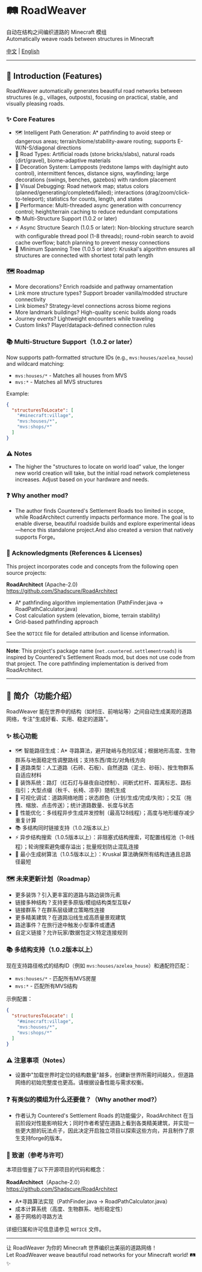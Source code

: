 # 🛤️ RoadWeaver

自动在结构之间编织道路的 Minecraft 模组  
Automatically weave roads between structures in Minecraft

[中文](#中文) | [English](#english)

---

<a name="english"></a>
## 📖 Introduction (Features)
RoadWeaver automatically generates beautiful road networks between structures (e.g., villages, outposts), focusing on practical, stable, and visually pleasing roads.

### ✨ Core Features
- 🗺️ Intelligent Path Generation: A* pathfinding to avoid steep or dangerous areas; terrain/biome/stability-aware routing; supports E-W/N-S/diagonal directions
- 🎨 Road Types: Artificial roads (stone bricks/slabs), natural roads (dirt/gravel), biome-adaptive materials
- 🏮 Decoration System: Lampposts (redstone lamps with day/night auto control), intermittent fences, distance signs, wayfinding; large decorations (swings, benches, gazebos) with random placement
- 🧭 Visual Debugging: Road network map; status colors (planned/generating/completed/failed); interactions (drag/zoom/click-to-teleport); statistics for counts, length, and states
- 🚀 Performance: Multi-threaded async generation with concurrency control; height/terrain caching to reduce redundant computations
- 📚 Multi-Structure Support (1.0.2 or later)
- ⚡ Async Structure Search (1.0.5 or later): Non-blocking structure search with configurable thread pool (1-8 threads); round-robin search to avoid cache overflow; batch planning to prevent messy connections
- 🌳 Minimum Spanning Tree (1.0.5 or later): Kruskal's algorithm ensures all structures are connected with shortest total path length

### 🗺️ Roadmap
- More decorations? Enrich roadside and pathway ornamentation
- Link more structure types? Support broader vanilla/modded structure connectivity
- Link biomes? Strategy-level connections across biome regions
- More landmark buildings? High-quality scenic builds along roads
- Journey events? Lightweight encounters while traveling
- Custom links? Player/datapack-defined connection rules

### 📚 Multi-Structure Support（1.0.2 or later）
Now supports path-formatted structure IDs (e.g., `mvs:houses/azelea_house`) and wildcard matching:
- `mvs:houses/*` - Matches all houses from MVS
- `mvs:*` - Matches all MVS structures

Example:
```json
{
  "structuresToLocate": [
    "#minecraft:village",
    "mvs:houses/*",
    "mvs:shops/*"
  ]
}
```

### ⚠️ Notes
- The higher the "structures to locate on world load" value, the longer new world creation will take, but the initial road network completeness increases. Adjust based on your hardware and needs.

### ❓ Why another mod?
- The author finds Countered's Settlement Roads too limited in scope, while RoadArchitect currently impacts performance more. The goal is to enable diverse, beautiful roadside builds and explore experimental ideas—hence this standalone project.And also created a version that natively supports Forge。

### 🙏 Acknowledgments (References & Licenses)
This project incorporates code and concepts from the following open source projects:

**RoadArchitect** (Apache-2.0)  
https://github.com/Shadscure/RoadArchitect  
- A* pathfinding algorithm implementation (PathFinder.java → RoadPathCalculator.java)
- Cost calculation system (elevation, biome, terrain stability)
- Grid-based pathfinding approach

See the `NOTICE` file for detailed attribution and license information.

---

**Note**: This project's package name (`net.countered.settlementroads`) is inspired by Countered's Settlement Roads mod, but does not use code from that project. The core pathfinding implementation is derived from RoadArchitect.

---

<a name="中文"></a>
## 📖 简介（功能介绍）
RoadWeaver 能在世界中的结构（如村庄、前哨站等）之间自动生成美观的道路网络，专注"生成好看、实用、稳定的道路"。

### ✨ 核心功能
- 🗺️ 智能路径生成：A* 寻路算法，避开陡峭与危险区域；根据地形高度、生物群系与地面稳定性调整路线；支持东西/南北/对角线方向
- 🎨 道路类型：人工道路（石砖、石板）、自然道路（泥土、砂砾）、按生物群系自适应材料
- 🏮 装饰系统：路灯（红石灯与昼夜自动控制）、间断式栏杆、距离标志、路标指引；大型点缀（秋千、长椅、凉亭）随机生成
- 🧭 可视化调试：道路网络地图；状态颜色（计划/生成/完成/失败）；交互（拖拽、缩放、点击传送）；统计道路数量、长度与状态
- 🚀 性能优化：多线程异步生成并发控制（最高128线程）；高度与地形缓存减少重复计算
- 📚 多结构同时链接支持（1.0.2版本以上）
- ⚡ 异步结构搜索（1.0.5版本以上）：非阻塞式结构搜索，可配置线程池（1-8线程）；轮询搜索避免缓存溢出；批量规划防止混乱连接
- 🌳 最小生成树算法（1.0.5版本以上）：Kruskal 算法确保所有结构连通且总路径最短

### 🗺️ 未来更新计划（Roadmap）
- 更多装饰？引入更丰富的道路与路边装饰元素
- 链接多种结构？支持更多原版/模组结构类型互联√
- 链接群系？在群系层级建立策略性连接
- 更多精美建筑？在道路沿线生成高质量景观建筑
- 路途事件？在旅行途中触发小型事件或遭遇
- 自定义链接？允许玩家/数据包定义特定连接规则

### 📚 多结构支持（1.0.2版本以上）
现在支持路径格式的结构ID（例如 `mvs:houses/azelea_house`）和通配符匹配：
- `mvs:houses/*` - 匹配所有MVS房屋
- `mvs:*` - 匹配所有MVS结构

示例配置：
```json
{
  "structuresToLocate": [
    "#minecraft:village",
    "mvs:houses/*",
    "mvs:shops/*"
  ]
}
```

### ⚠️ 注意事项（Notes）
- 设置中"加载世界时定位的结构数量"越多，创建新世界所需时间越久，但道路网络的初始完整度也更高。请根据设备性能与需求权衡。

### ❓ 有类似的模组为什么还要做？（Why another mod?）
- 作者认为 Countered's Settlement Roads 的功能偏少，RoadArchitect 在当前阶段对性能影响较大；同时作者希望在道路上看到各类精美建筑，并实现一些更大胆的玩法点子，因此决定开启独立项目以探索这些方向，并且制作了原生支持forge的版本。

### 🙏 致谢（参考与许可）
本项目借鉴了以下开源项目的代码和概念：

**RoadArchitect**（Apache-2.0）  
https://github.com/Shadscure/RoadArchitect  
- A*寻路算法实现（PathFinder.java → RoadPathCalculator.java）
- 成本计算系统（高度、生物群系、地形稳定性）
- 基于网格的寻路方法

详细归属和许可信息请参见 `NOTICE` 文件。

---

让 RoadWeaver 为你的 Minecraft 世界编织出美丽的道路网络！  
Let RoadWeaver weave beautiful road networks for your Minecraft world! 🛤️✨
